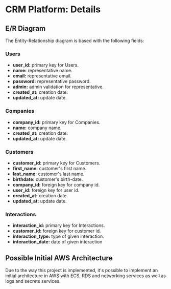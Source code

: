 # CRM Platform: Details

## E/R Diagram
The Entity-Relationship diagram is based with the following fields:

### Users
- **user_id:** primary key for Users.
- **name:** representative name.
- **email:** representative email.
- **password:** representative password.
- **admin:** admin validation for representative.
- **created_at:** creation date.
- **updated_at:** update date.
### Companies
- **company_id:** primary key for Companies.
- **name:** company name.
- **created_at:** creation date.
- **updated_at:** update date.
### Customers
- **customer_id:** primary key for Customers.
- **first_name:** customer's first name.
- **last_name:** customer's last name.
- **birthdate:** customer's birth-date.
- **company_id:** foreign key for company id.
- **user_id:** foreign key for user id.
- **created_at:** creation date.
- **updated_at:** update date.
### Interactions
- **interaction_id:** primary key for Interactions.
- **customer_id:** foreign key for customer id.
- **interaction_type:** type of given interaction.
- **interaction_date:** date of given interaction

## Possible Initial AWS Architecture
Due to the way this project is implemented, it's possible to implement an initial architecture in AWS with ECS, RDS and networking services as well as logs and secrets services.